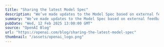 ```yaml
---
title: "Sharing the latest Model Spec"
description: "We’ve made updates to the Model Spec based on external feedback and our continued research in shaping desired model behavior."
summary: "We’ve made updates to the Model Spec based on external feedback and our continued research in shaping desired model behavior."
pubDate: "Wed, 12 Feb 2025 13:00:00 GMT"
source: "OpenAI Blog"
url: "https://openai.com/blog/sharing-the-latest-model-spec"
thumbnail: "/assets/openai_logo.png"
---
```


